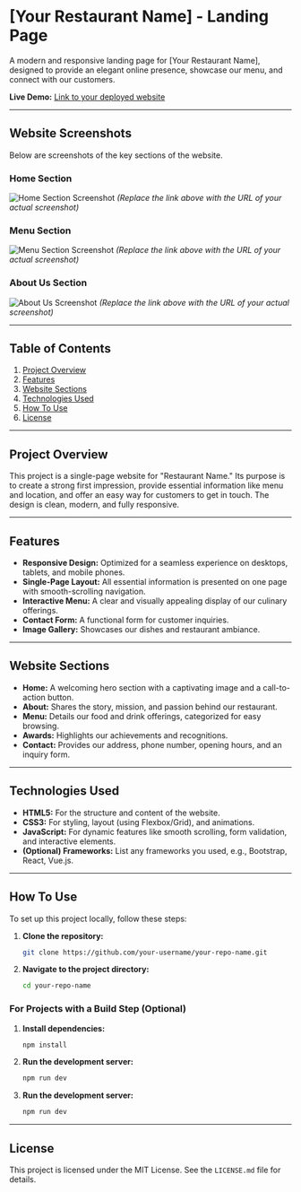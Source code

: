 # [Your Restaurant Name] - Landing Page

A modern and responsive landing page for [Your Restaurant Name], designed to provide an elegant online presence, showcase our menu, and connect with our customers.

**Live Demo:** [Link to your deployed website](https://your-website-link.com)

---

## Website Screenshots

Below are screenshots of the key sections of the website.

### Home Section

![Home Section Screenshot](https://via.placeholder.com/600x350.png?text=Your+Homepage+Screenshot+Here)
_(Replace the link above with the URL of your actual screenshot)_

### Menu Section

![Menu Section Screenshot](https://via.placeholder.com/600x350.png?text=Your+Menu+Screenshot+Here)
_(Replace the link above with the URL of your actual screenshot)_

### About Us Section

![About Us Screenshot](https://via.placeholder.com/600x350.png?text=Your+About+Us+Screenshot+Here)
_(Replace the link above with the URL of your actual screenshot)_

---

## Table of Contents

1. [Project Overview](#project-overview)
2. [Features](#features)
3. [Website Sections](#website-sections)
4. [Technologies Used](#technologies-used)
5. [How To Use](#how-to-use)
6. [License](#license)

---

## Project Overview

This project is a single-page website for "Restaurant Name." Its purpose is to create a strong first impression, provide essential information like menu and location, and offer an easy way for customers to get in touch. The design is clean, modern, and fully responsive.

---

## Features

- **Responsive Design:** Optimized for a seamless experience on desktops, tablets, and mobile phones.
- **Single-Page Layout:** All essential information is presented on one page with smooth-scrolling navigation.
- **Interactive Menu:** A clear and visually appealing display of our culinary offerings.
- **Contact Form:** A functional form for customer inquiries.
- **Image Gallery:** Showcases our dishes and restaurant ambiance.

---

## Website Sections

- **Home:** A welcoming hero section with a captivating image and a call-to-action button.
- **About:** Shares the story, mission, and passion behind our restaurant.
- **Menu:** Details our food and drink offerings, categorized for easy browsing.
- **Awards:** Highlights our achievements and recognitions.
- **Contact:** Provides our address, phone number, opening hours, and an inquiry form.

---

## Technologies Used

- **HTML5:** For the structure and content of the website.
- **CSS3:** For styling, layout (using Flexbox/Grid), and animations.
- **JavaScript:** For dynamic features like smooth scrolling, form validation, and interactive elements.
- **(Optional) Frameworks:** List any frameworks you used, e.g., Bootstrap, React, Vue.js.

---

## How To Use

To set up this project locally, follow these steps:

1. **Clone the repository:**

   ```sh
   git clone https://github.com/your-username/your-repo-name.git
   ```

2. **Navigate to the project directory:**

   ```sh
   cd your-repo-name
   ```

### For Projects with a Build Step (Optional)

1. **Install dependencies:**

   ```sh
   npm install
   ```

2. **Run the development server:**

   ```sh
   npm run dev
   ```

3. **Run the development server:**

   ```sh
   npm run dev
   ```

---

## License

This project is licensed under the MIT License. See the `LICENSE.md` file for details.
